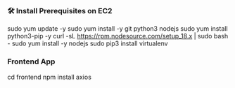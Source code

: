### 🛠️ Install Prerequisites on EC2 ###
sudo yum update -y
sudo yum install -y git python3 nodejs
sudo yum install python3-pip -y
curl -sL https://rpm.nodesource.com/setup_18.x | sudo bash -
sudo yum install -y nodejs
sudo pip3 install virtualenv


### Frontend App ###
cd frontend
npm install axios